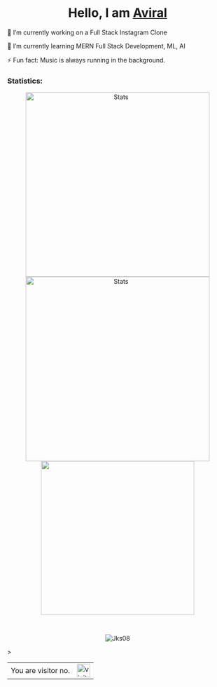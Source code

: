 <h1 align="center"> Hello, I am <a href="">Aviral </a></h1>

🔭 I’m currently working on a Full Stack Instagram Clone

🌱 I’m currently learning MERN Full Stack Development, ML, AI

⚡ Fun fact: Music is always running in the background.

### Statistics:

<p align="center">
          <img align="center" width="420" src="https://github-readme-stats.vercel.app/api?username=skp0111&count_private=true&show_icons=true&theme=github_dark" alt="Stats" />
          <img align="center" width="420" src="https://github-readme-streak-stats.herokuapp.com/?user=skp0111&theme=dark" alt="Stats" />
          <img align="center" width="350" src="https://github-readme-stats.vercel.app/api/top-langs/?username=skp0111&theme=github_dark&langs_count=5&layout=compact">
</p>

<br>
<p align="center"> <img src="https://github-profile-trophy.vercel.app/?username=skp0111&no-frame=true&theme=dracula&no-bg=true&margin-w=40" alt="Jks08" /></a> </p>

<table>
<tr>
<td>You are visitor no.</td>
<td><img src="https://profile-counter.glitch.me/skp0111/count.svg" alt="visitor count" height="30" /></td>>
</tr>
</table>
